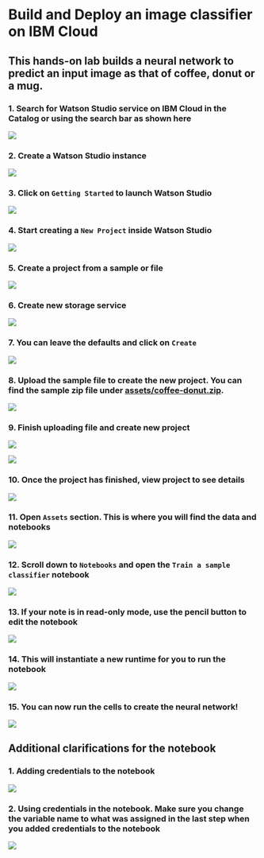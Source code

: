 # Build and Deploy an image classifier on IBM Cloud
## This hands-on lab builds a neural network to predict an input image as that of coffee, donut or a mug.

### 1. Search for Watson Studio service on IBM Cloud in the Catalog or using the search bar as shown here
![](images/create-watson-studio.png)

### 2. Create a Watson Studio instance
![](images/create-watson-studio-instance.png)

### 3. Click on `Getting Started` to launch Watson Studio
![](images/launch-watson-studio.png)

### 4. Start creating a `New Project` inside Watson Studio
![](images/start-new-project.png)

### 5. Create a project from a sample or file
![](images/create-from-sample.png)

### 6. Create new storage service
![](images/create-new-storage-service.png)

### 7. You can leave the defaults and click on `Create`
![](images/create-new-storage-service-defaults.png)

### 8. Upload the sample file to create the new project. You can find the sample zip file under [assets/coffee-donut.zip](assets/coffee-donut.zip).
![](images/upload.sample.png)

### 9. Finish uploading file and create new project
![](images/finish-creating-project.png)

![](images/project-in-process.png)

### 10. Once the project has finished, view project to see details
![](images/viewproject.png)

### 11. Open `Assets` section. This is where you will find the data and notebooks
![](images/assets.png)

### 12. Scroll down to `Notebooks` and open the `Train a sample classifier` notebook
![](images/open-notebook.png)

### 13. If your note is in read-only mode, use the pencil button to edit the notebook
![](images/edit-notebook.png)

### 14. This will instantiate a new runtime for you to run the notebook
![](images/notebook-runtime.png)

### 15. You can now run the cells to create the neural network!
![](images/run-notebook.png)


## Additional clarifications for the notebook

### 1. Adding credentials to the notebook
![](images/notebook-cos-credentials-insert.png)

### 2. Using credentials in the notebook. Make sure you change the variable name to what was assigned in the last step when you added credentials to the notebook
![](images/notebook-cos-credentials-variable.png)